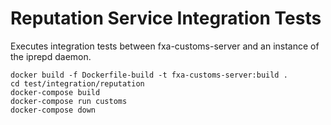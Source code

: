 Reputation Service Integration Tests
====================================

Executes integration tests between fxa-customs-server and an instance
of the iprepd daemon.

```
docker build -f Dockerfile-build -t fxa-customs-server:build .
cd test/integration/reputation
docker-compose build
docker-compose run customs
docker-compose down
```
